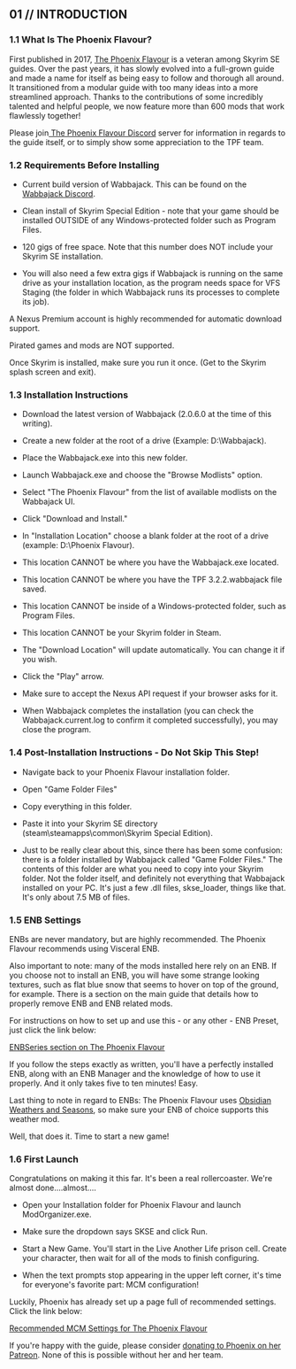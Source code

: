 01 // INTRODUCTION
------------------

### 1.1 What Is The Phoenix Flavour?

First published in 2017, [The Phoenix Flavour](https://github.com/foreverphoenix/the-phoenix-flavour/tree/master/The-Phoenix-Flavour-3-2) is a veteran among Skyrim SE guides. Over the past years, it has slowly evolved into a full-grown guide and made a name for itself as being easy to follow and thorough all around. It transitioned from a modular guide with too many ideas into a more streamlined approach. Thanks to the contributions of some incredibly talented and helpful people, we now feature more than 600 mods that work flawlessly together!

Please join[  The Phoenix Flavour Discord](https://discord.gg/BpwXX5f) server for information in regards to the guide itself, or to simply show some appreciation to the TPF team.

### 1.2 Requirements Before Installing

-   Current build version of Wabbajack. This can be found on the [Wabbajack Discord](https://discord.gg/wabbajack).

-   Clean install of Skyrim Special Edition - note that your game should be installed OUTSIDE of any Windows-protected folder such as Program Files.

-   120 gigs of free space. Note that this number does NOT include your Skyrim SE installation.

-   You will also need a few extra gigs if Wabbajack is running on the same drive as your installation location, as the program needs space for VFS Staging (the folder in which Wabbajack runs its processes to complete its job).

A Nexus Premium account is highly recommended for automatic download support.

Pirated games and mods are NOT supported.

Once Skyrim is installed, make sure you run it once. (Get to the Skyrim splash screen and exit).

### 1.3 Installation Instructions

-   Download the latest version of Wabbajack (2.0.6.0 at the time of this writing).

-   Create a new folder at the root of a drive (Example: D:\Wabbajack).

-   Place the Wabbajack.exe into this new folder.

-   Launch Wabbajack.exe and choose the "Browse Modlists" option.

-   Select "The Phoenix Flavour" from the list of available modlists on the Wabbajack UI.

-   Click "Download and Install."

-   In "Installation Location" choose a blank folder at the root of a drive (example: D:\Phoenix Flavour).

-   This location CANNOT be where you have the Wabbajack.exe located.

-   This location CANNOT be where you have the TPF 3.2.2.wabbajack file saved.

-   This location CANNOT be inside of a Windows-protected folder, such as Program Files.

-   This location CANNOT be your Skyrim folder in Steam.

-   The "Download Location" will update automatically. You can change it if you wish.

-   Click the "Play" arrow.

-   Make sure to accept the Nexus API request if your browser asks for it.

-   When Wabbajack completes the installation (you can check the Wabbajack.current.log to confirm it completed successfully), you may close the program.

### 1.4 Post-Installation Instructions - Do Not Skip This Step!

-   Navigate back to your Phoenix Flavour installation folder.

-   Open "Game Folder Files"

-   Copy everything in this folder.

-   Paste it into your Skyrim SE directory (steam\steamapps\common\Skyrim Special Edition).

-   Just to be really clear about this, since there has been some confusion: there is a folder installed by Wabbajack called "Game Folder Files." The contents of this folder are what you need to copy into your Skyrim folder. Not the folder itself, and definitely not everything that Wabbajack installed on your PC. It's just a few .dll files, skse_loader, things like that. It's only about 7.5 MB of files.

### 1.5 ENB Settings

ENBs are never mandatory, but are highly recommended. The Phoenix Flavour recommends using Visceral ENB.

Also important to note: many of the mods installed here rely on an ENB. If you choose not to install an ENB, you will have some strange looking textures, such as flat blue snow that seems to hover on top of the ground, for example. There is a section on the main guide that details how to properly remove ENB and ENB related mods.  

For instructions on how to set up and use this - or any other - ENB Preset, just click the link below:

[ENBSeries section on The Phoenix Flavour](https://github.com/foreverphoenix/the-phoenix-flavour/blob/master/The-Phoenix-Flavour-3-2/03-Finalisation.md#04-enbseries)

If you follow the steps exactly as written, you'll have a perfectly installed ENB, along with an ENB Manager and the knowledge of how to use it properly. And it only takes five to ten minutes! Easy.

Last thing to note in regard to ENBs: The Phoenix Flavour uses [Obsidian Weathers and Seasons](https://www.nexusmods.com/skyrimspecialedition/mods/12125), so make sure your ENB of choice supports this weather mod.

Well, that does it. Time to start a new game!

### 1.6 First Launch

Congratulations on making it this far. It's been a real rollercoaster. We're almost done....almost....

-   Open your Installation folder for Phoenix Flavour and launch ModOrganizer.exe.

-   Make sure the dropdown says SKSE and click Run.

-   Start a New Game. You'll start in the Live Another Life prison cell. Create your character, then wait for all of the mods to finish configuring.

-   When the text prompts stop appearing in the upper left corner, it's time for everyone's favorite part: MCM configuration!

Luckily, Phoenix has already set up a page full of recommended settings. Click the link below:

[Recommended MCM Settings for The Phoenix Flavour](https://github.com/foreverphoenix/the-phoenix-flavour/blob/master/The-Phoenix-Flavour-3-2/05-New-Game.md#mod-configuration)

If you're happy with the guide, please consider [donating to Phoenix on her Patreon](https://www.patreon.com/thephoenixflavour). None of this is possible without her and her team.
